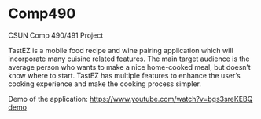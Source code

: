 # Comp490
CSUN Comp 490/491 Project

TastEZ is a mobile food recipe and wine pairing application which will incorporate many cuisine related features. The main target audience is the average person who wants to make a nice home-cooked meal, but doesn’t know where to start. TastEZ has multiple features to enhance the user’s cooking experience and make the cooking process simpler.

Demo of the application: https://www.youtube.com/watch?v=bgs3sreKEBQ
[demo](https://www.youtube.com/watch?v=bgs3sreKEBQ)
